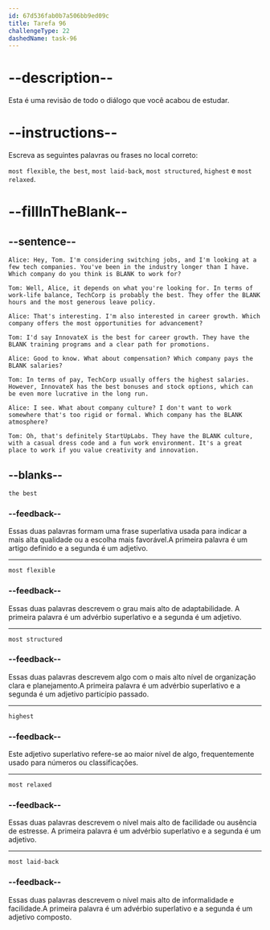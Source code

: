 ```yaml
---
id: 67d536fab0b7a506bb9ed09c
title: Tarefa 96
challengeType: 22
dashedName: task-96
---
```


<!-- REVIEW -->

# --description--

Esta é uma revisão de todo o diálogo que você acabou de estudar.

# --instructions--

Escreva as seguintes palavras ou frases no local correto:

`most flexible`, `the best`, `most laid-back`, `most structured`, `highest` e `most relaxed`.

# --fillInTheBlank--

## --sentence--

`Alice: Hey, Tom. I'm considering switching jobs, and I'm looking at a few tech companies. You've been in the industry longer than I have. Which company do you think is BLANK to work for?`

`Tom: Well, Alice, it depends on what you're looking for. In terms of work-life balance, TechCorp is probably the best. They offer the BLANK hours and the most generous leave policy.`

`Alice: That's interesting. I'm also interested in career growth. Which company offers the most opportunities for advancement?`

`Tom: I'd say InnovateX is the best for career growth. They have the BLANK training programs and a clear path for promotions.`

`Alice: Good to know. What about compensation? Which company pays the BLANK salaries?`

`Tom: In terms of pay, TechCorp usually offers the highest salaries. However, InnovateX has the best bonuses and stock options, which can be even more lucrative in the long run.`

`Alice: I see. What about company culture? I don't want to work somewhere that's too rigid or formal. Which company has the BLANK atmosphere?`

`Tom: Oh, that's definitely StartUpLabs. They have the BLANK culture, with a casual dress code and a fun work environment. It's a great place to work if you value creativity and innovation.`

## --blanks--

`the best`

### --feedback--

Essas duas palavras formam uma frase superlativa usada para indicar a mais alta qualidade ou a escolha mais favorável.A primeira palavra é um artigo definido e a segunda é um adjetivo.

---

`most flexible`

### --feedback--

Essas duas palavras descrevem o grau mais alto de adaptabilidade. A primeira palavra é um advérbio superlativo e a segunda é um adjetivo.

---

`most structured`

### --feedback--

Essas duas palavras descrevem algo com o mais alto nível de organização clara e planejamento.A primeira palavra é um advérbio superlativo e a segunda é um adjetivo particípio passado.

---

`highest`

### --feedback--

Este adjetivo superlativo refere-se ao maior nível de algo, frequentemente usado para números ou classificações.

---

`most relaxed`

### --feedback--

Essas duas palavras descrevem o nível mais alto de facilidade ou ausência de estresse. A primeira palavra é um advérbio superlativo e a segunda é um adjetivo.

---

`most laid-back`

### --feedback--

Essas duas palavras descrevem o nível mais alto de informalidade e facilidade.A primeira palavra é um advérbio superlativo e a segunda é um adjetivo composto.
